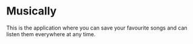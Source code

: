 # Musically
This is the application where you can save your favourite songs and can listen them everywhere at any time.
